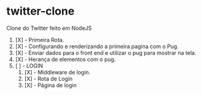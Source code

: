 # twitter-clone
Clone do Twitter feito em NodeJS


1. [X] - Primeira Rota. 
1. [X] - Configurando e renderizando a primeira pagina com o Pug.
1. [X] - Enviar dados para o front end e utilizar o pug para mostrar na tela.
1. [X] - Herança de elementos com o pug.
1. [ ] - LOGIN
    1.    [X] - Middleware de login.
    1.    [X] - Rota de Login
    1.    [X] - Página de login